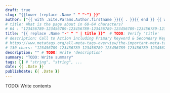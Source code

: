 ```yaml
---
draft: true
slug: "{{lower (replace .Name " " "-") }}"
author: ["{{ with .Site.Params.Author.firstname }}{{ . }}{{ end }} {{ with .Site.Params.Author.lastname }}{{ . }}{{ end }}"]
# title: What is the page about in 60-64 characters?
# 64 : "123456789-123456789-123456789-123456789-123456789-123456789-1234"
title: "{{ replace .Name "-" " " | title }}"  # TODO: Verify 'title'
# description: Call to Action including Primary Keyword & Secondary Keyword in max 130 characters
# https://www.metatags.org/all-meta-tags-overview/the-important-meta-tags/meta-name-description/
# 130 chars: "123456789-123456789-123456789-123456789-123456789-123456789-123456789-123456789-123456789-123456789-123456789-123456789-123456789-"
description: "" # TODO: Write 'description' 
summary: "TODO: Write summary"
tags: [] # "string", "string", ...
date: {{ .Date }}
publishdate: {{ .Date }}
---
```


TODO: Write contents